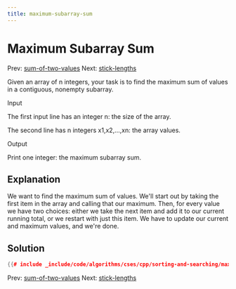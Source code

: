 ```yaml
---
title: maximum-subarray-sum
---
```




# Maximum Subarray Sum

Prev: [sum-of-two-values](sum-of-two-values.md)
Next: [stick-lengths](stick-lengths.md)

Given an array of n integers, your task is to find the maximum sum of
values in a contiguous, nonempty subarray.

Input

The first input line has an integer n: the size of the array.

The second line has n integers x1,x2,...,xn: the array values.

Output

Print one integer: the maximum subarray sum.

## Explanation

We want to find the maximum sum of values. We'll start out by taking
the first item in the array and calling that our maximum. Then, for
every value we have two choices: either we take the next item and add it
to our current running total, or we restart with just this item. We have
to update our current and maximum values, and we're done.

## Solution

```cpp
{{# include _include/code/algorithms/cses/cpp/sorting-and-searching/maximum-subarray-sum.cc }}
```

Prev: [sum-of-two-values](sum-of-two-values.md)
Next: [stick-lengths](stick-lengths.md)
